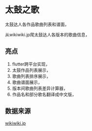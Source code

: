 # 太鼓之歌

太鼓达人各作品歌曲列表和谱面，

从wikiwiki.jp爬太鼓达人各版本的歌曲信息，

## 亮点

1. flutter跨平台实现，
1. 太鼓作品列表展示，
1. 歌曲列表排序展示，
1. 歌曲谱面展示，
1. 版本间歌曲列表差异计算器，
1. 作品名和部分歌名翻译成中文版，

## 数据来源
[wikiwiki.jp](https://wikiwiki.jp/taiko-fumen/%E4%BD%9C%E5%93%81)
